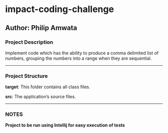 # impact-coding-challenge

## Author: Philip Amwata

### Project Description

Implement code which has the ability to produce a comma delimited list of numbers,
 grouping the numbers into a range when they are sequential. 

---

### Project Structure

**target**: This folder contains all class files.

**src**: The application’s source files.

---

### NOTES

**Project to be run using Intellij for easy execution of tests**

